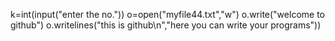 k=int(input("enter the no."))
o=open("myfile44.txt","w")
o.write("welcome to github")
o.writelines("this is github\n","here you can write your programs"))
